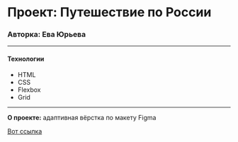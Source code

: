 # Проект: Путешествие по России

### Авторка: Ева Юрьева

------

#### Технологии

* HTML
* CSS
* Flexbox
* Grid

------

**О проекте:** адаптивная вёрстка по макету Figma

[Вот ссылка](https://forlupa.github.io/russian-travel/)

